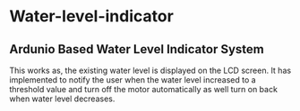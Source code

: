 # Water-level-indicator

## Ardunio Based Water Level Indicator System

This works as, the existing water level is displayed on the LCD screen. It has implemented to notify the user when the water level increased to a threshold value and turn off the motor automatically as well turn on back when water level decreases.
